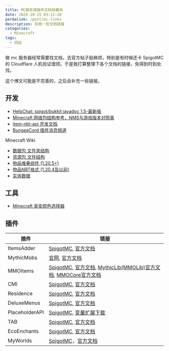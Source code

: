 ```yaml
---
title: MC服务端插件文档收藏夹
date: 2024-10-25 03:12:20
permalink: /post/mc-links
description: 存放一些文档链接
categories:
  - Minecraft
tags:
  - 网站
---
```


做 mc 服务器经常需要找文档，去官方帖子挺麻烦，特别是有时候还卡 SpigotMC 的 Cloudflare 人机验证很烦。于是我打算整理下各个文档的链接，免得到时到处找。

这个博文可能是不完善的，之后会补充一些链接。

## 开发
+ [HelpChat: spigot/bukkit javadoc 1.5-最新版](https://helpch.at/docs/)
+ [Minecraft 网络包结构参考，NMS与游戏版本对照表](https://protocol.mcio.dev/versions/)
+ [item-nbt-api 开发文档](https://github.com/tr7zw/Item-NBT-API/wiki)
+ [BungeeCord 插件消息频道](https://mouse0w0.github.io/BungeeCord-CN-Translation/bukkit-bungee-plugin-messaging-channel.html)

Minecraft Wiki
+ [数据包 文件夹结构](https://zh.minecraft.wiki/w/%E6%95%B0%E6%8D%AE%E5%8C%85#%E6%96%87%E4%BB%B6%E5%A4%B9%E7%BB%93%E6%9E%84)
+ [资源包 文件结构](https://zh.minecraft.wiki/w/%E8%B5%84%E6%BA%90%E5%8C%85#%E6%96%87%E4%BB%B6%E7%BB%93%E6%9E%84)
+ [物品堆叠组件 (1.20.5+)](https://zh.minecraft.wiki/w/%E7%89%A9%E5%93%81%E5%A0%86%E5%8F%A0%E7%BB%84%E4%BB%B6)
+ [物品NBT格式 (1.20.4及以前)](https://zh.minecraft.wiki/w/%E7%89%A9%E5%93%81%E6%A0%BC%E5%BC%8F)
+ [实体数据](https://zh.minecraft.wiki/w/%E5%AE%9E%E4%BD%93)

## 工具
+ [Minecraft 渐变颜色选择器](https://box.mcio.dev/color)

## 插件

| 插件 | 链接 |
| --- | --- |
| ItemsAdder | [SpigotMC](https://www.spigotmc.org/resources/73355), [官方文档](https://itemsadder.devs.beer/) |
| MythicMobs | [官网](https://mythiccraft.io/index.php?resources/mythicmobs.1/), [官方文档](https://git.mythiccraft.io/mythiccraft/MythicMobs/-/wikis/home) |
| MMOItems | [SpigotMC](https://www.spigotmc.org/resources/39267/), [官方文档](https://gitlab.com/phoenix-dvpmt/mmoitems/-/wikis/home), [MythicLib(MMOLib)官方文档](https://gitlab.com/phoenix-dvpmt/mythiclib/-/wikis/home), [MMOCore官方文档](https://gitlab.com/phoenix-dvpmt/mmocore/-/wikis/home) |
| CMI | [SpigotMC](https://www.spigotmc.org/resources/3742/), [官方文档](https://www.zrips.net/cmi/) |
| Residence | [SpigotMC](https://www.spigotmc.org/resources/11480/), [官方文档](https://www.zrips.net/residence/) |
| DeluxeMenus | [SpigotMC](https://www.spigotmc.org/resources/11734/), [官方文档](https://wiki.helpch.at/helpchat-plugins/deluxemenus) |
| PlaceholderAPI | [SpigotMC](https://www.spigotmc.org/resources/6245/), [变量扩展下载](https://api.extendedclip.com/all/) |
| TAB | [SpigotMC](https://www.spigotmc.org/resources/57806/), [官方文档](https://github.com/NEZNAMY/TAB/wiki) |
| EcoEnchants | [SpigotMC](https://www.spigotmc.org/resources/79573/), [官方文档](https://plugins.auxilor.io/ecoenchants) |
| MyWorlds | [SpigotMC](https://www.spigotmc.org/resources/39594/)，[官方文档](https://wiki.traincarts.net/p/MyWorlds/zh-cn) |